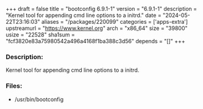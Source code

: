 +++
draft = false
title = "bootconfig 6.9.1-1"
version = "6.9.1-1"
description = "Kernel tool for appending cmd line options to a initrd."
date = "2024-05-22T23:16:03"
aliases = "/packages/220099"
categories = ['apps-extra']
upstreamurl = "https://www.kernel.org"
arch = "x86_64"
size = "39800"
usize = "22528"
sha1sum = "fcf3820e83a75980542a496a4168f1ba388c3d56"
depends = "[]"
+++
### Description: 
Kernel tool for appending cmd line options to a initrd.

### Files: 
* /usr/bin/bootconfig
